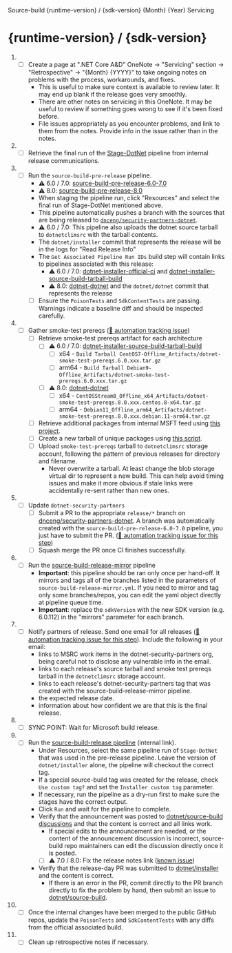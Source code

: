 <!--
  .NET 6.0+ Release Checklist

  To start the checklist for a new release:
  - Open a new issue in dotnet/release (private repo).
  - Delete lines starting with [Internal] if running a non-internal release.
  - Delete lines starting with [Non-Internal] if running an internal release.
-->

<!-- Issue Title: --> Source-build {runtime-version} / {sdk-version} {Month} {Year} Servicing

# {runtime-version} / {sdk-version}

1. - [ ] Create a page at ".NET Core A&D" OneNote -> "Servicing" section -> "Retrospective" -> "{Month} {YYYY}" to take ongoing notes on problems with the process, workarounds, and fixes.
     - This is useful to make sure context is available to review later. It may end up blank if the release goes very smoothly.
     - There are other notes on servicing in this OneNote. It may be useful to review if something goes wrong to see if it's been fixed before.
     - File issues appropriately as you encounter problems, and link to them from the notes. Provide info in the issue rather than in the notes.
1. - [ ] Retrieve the final run of the [Stage-DotNet](https://dev.azure.com/dnceng/internal/_build?definitionId=792&_a=summary) pipeline from internal release communications.
1. - [ ] Run the `source-build-pre-release` pipeline.
     - ⚠️ 6.0 / 7.0: [source-build-pre-release-6.0-7.0](https://dev.azure.com/dnceng/internal/_build?definitionId=1188)
     - ⚠️ 8.0: [source-build-pre-release-8.0](https://dev.azure.com/dnceng/internal/_build?definitionId=1227)
     - When staging the pipeline run, click "Resources" and select the final run of Stage-DotNet mentioned above.
     - This pipeline automatically pushes a branch with the sources that are being released to [`dnceng/security-partners-dotnet`](https://dev.azure.com/dnceng/internal/_git/security-partners-dotnet).
     - ⚠️ 6.0 / 7.0: This pipeline also uploads the dotnet source tarball to `dotnetclimsrc` with the tarball contents.
     - The `dotnet/installer` commit that represents the release will be in the logs for "Read Release Info"
     - The `Get Associated Pipeline Run IDs` build step will contain links to pipelines associated with this release:
          - ⚠️ 6.0 / 7.0: [dotnet-installer-official-ci](https://dev.azure.com/dnceng/internal/_build?definitionId=286) and [dotnet-installer-source-build-tarball-build](https://dev.azure.com/dnceng/internal/_build?definitionId=1011)
          - ⚠️ 8.0: [dotnet-dotnet](https://dev.azure.com/dnceng/internal/_build?definitionId=1219) and the `dotnet/dotnet` commit that represents the release
     - [ ] Ensure the `PoisonTests` and `SdkContentTests` are passing.  Warnings indicate a baseline diff and should be inspected carefully.
1. - [ ] Gather smoke-test prereqs ([🔁 automation tracking issue](https://github.com/dotnet/source-build/issues/3068))
      - [ ] Retrieve smoke-test prereqs artifact for each architecture
          - [ ] ⚠️ 6.0 / 7.0: [dotnet-installer-source-build-tarball-build](https://dev.azure.com/dnceng/internal/_build?definitionId=1011)
              - [ ] x64 - `Build Tarball CentOS7-Offline_Artifacts/dotnet-smoke-test-prereqs.6.0.xxx.tar.gz`
              - [ ] arm64 - `Build Tarball Debian9-Offline_Artifacts/dotnet-smoke-test-prereqs.6.0.xxx.tar.gz`
          - [ ] ⚠️ 8.0: [dotnet-dotnet](https://dev.azure.com/dnceng/internal/_build?definitionId=1219)
              - [ ] x64 - `CentOSStream8_Offline_x64_Artifacts/dotnet-smoke-test-prereqs.8.0.xxx.centos.8-x64.tar.gz`
              - [ ] arm64 - `Debian11_Offline_arm64_Artifacts/dotnet-smoke-test-prereqs.8.0.xxx.debian.11-arm64.tar.gz`
      - [ ] Retrieve additional packages from internal MSFT feed using [this project](../../../test/GatherPackages.csproj).
      - [ ] Create a new tarball of unique packages using [this script](https://gist.github.com/lbussell/5789974491e3d3ed737aac0e8b97b594).
      - [ ] Upload `smoke-test-prereqs` tarball to `dotnetclimsrc` storage account, following the pattern of previous releases for directory and filename.
          - Never overwrite a tarball. At least change the blob storage virtual dir to represent a new build. This can help avoid timing issues and make it more obvious if stale links were accidentally re-sent rather than new ones.
1. - [ ] Update `dotnet-security-partners`
     - [ ] Submit a PR to the appropriate `release/*` branch on [dnceng/security-partners-dotnet](https://dev.azure.com/dnceng/internal/_git/security-partners-dotnet). A branch was automatically created with the `source-build-pre-release-6.0-7.0` pipeline, you just have to submit the PR. ([🔁 automation tracking issue for this step](https://github.com/dotnet/source-build/issues/3069))
     - [ ] Squash merge the PR once CI finishes successfully.
1. - [ ] Run the [source-build-release-mirror](https://dev.azure.com/dnceng/internal/_build?definitionId=1221&_a=summary) pipeline
     - **Important**: this pipeline should be ran only once per hand-off. It mirrors and tags all of the branches listed in the parameters of `source-build-release-mirror.yml`. If you need to mirror and tag only some branches/repos, you can edit the yaml object directly at pipeline queue time.
     - **Important**: replace the `sdkVersion` with the new SDK version (e.g. 6.0.112) in the "mirrors" parameter for each branch.
1. - [ ] Notify partners of release. Send one email for all releases ([🔁 automation tracking issue for this step](https://github.com/dotnet/source-build/issues/3196)). Include the following in your email:
     - links to MSRC work items in the dotnet-security-partners org, being careful not to disclose any vulnerable info in the email.
     - links to each release's source tarball and smoke test prereqs tarball in the `dotnetclimsrc` storage account.
     - links to each release's dotnet-security-partners tag that was created with the source-build-release-mirror pipeline.
     - the expected release date.
     - information about how confident we are that this is the final release.
1. - [ ] SYNC POINT: Wait for Microsoft build release.
1. - [ ] Run the [source-build-release pipeline](https://dev.azure.com/dnceng/internal/_build?definitionId=1124) (internal link).
     - Under Resources, select the same pipeline run of `Stage-DotNet` that was used in the pre-release pipeline. Leave the version of `dotnet/installer` alone, the pipeline will checkout the correct tag.
     - If a special source-build tag was created for the release, check `Use custom tag?` and set the `Installer custom tag` parameter.
     - If necessary, run the pipeline as a dry-run first to make sure the stages have the correct output.
     - Click `Run` and wait for the pipeline to complete.
     - Verify that the announcement was posted to [dotnet/source-build discussions](https://github.com/dotnet/source-build/discussions) and that the content is correct and all links work.
          - If special edits to the announcement are needed, or the content of the announcement discussion is incorrect, source-build repo maintainers can edit the discussion directly once it is posted.
          - [ ] ⚠️ 7.0 / 8.0: Fix the release notes link ([known issue](https://github.com/dotnet/source-build/issues/3178))
     - Verify that the release-day PR was submitted to [dotnet/installer](https://github.com/dotnet/installer/pulls) and the content is correct.
          - If there is an error in the PR, commit directly to the PR branch directly to fix the problem by hand, then submit an issue to [dotnet/source-build](https://github.com/dotnet/source-build).
1. - [ ] Once the internal changes have been merged to the public GitHub repos, update the `PoisonTests` and `SdkContentTests` with any diffs from the official associated build.
1. - [ ] Clean up retrospective notes if necessary.